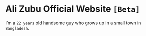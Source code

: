 # Ali Zubu Official Website `[Beta]`

I’m a `22 years` old handsome guy who grows up in a small town in `Bangladesh`.

